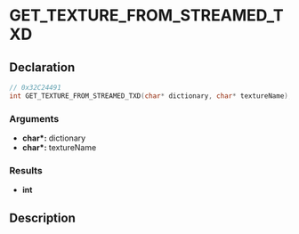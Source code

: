 # GET_TEXTURE_FROM_STREAMED_TXD

## Declaration
```cpp
// 0x32C24491
int GET_TEXTURE_FROM_STREAMED_TXD(char* dictionary, char* textureName);
```

### Arguments
- **char\*:** dictionary
- **char\*:** textureName

### Results
- **int**

## Description
